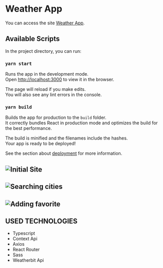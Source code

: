 # Weather App

You can access the site [Weather App](https://weather-app-13.netlify.app/).

## Available Scripts

In the project directory, you can run:

### `yarn start`

Runs the app in the development mode.\
Open [http://localhost:3000](http://localhost:3000) to view it in the browser.

The page will reload if you make edits.\
You will also see any lint errors in the console.


### `yarn build`

Builds the app for production to the `build` folder.\
It correctly bundles React in production mode and optimizes the build for the best performance.

The build is minified and the filenames include the hashes.\
Your app is ready to be deployed!

See the section about [deployment](https://facebook.github.io/create-react-app/docs/deployment) for more information.

![Initial Site](https://user-images.githubusercontent.com/88502316/199668964-1ba551b0-f243-4963-b3cb-b5f86fd2e1e3.png)
---
![Searching cities](https://user-images.githubusercontent.com/88502316/199668969-24905ce0-f899-430b-98ca-fbcdd1b7e795.png)
---
![Adding favorite](https://user-images.githubusercontent.com/88502316/199668977-707fb475-c5ef-4ed9-98fc-a92c10fd64c3.png)
---

## USED TECHNOLOGIES

- Typescript
- Context Api
- Axios
- React Router
- Sass
- Weatherbit Api

